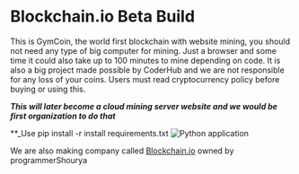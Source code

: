 # Blockchain.io Beta Build

This is GymCoin, the world first blockchain with website mining, you should not need any type of big computer for mining. Just a browser and some time it could also take up to 100 minutes to mine depending on code. It is also a big project made possible by CoderHub and we are not responsible for any loss of your coins. Users must read cryptocurrency policy before buying or using this.

**_This will later become a cloud mining server website and we would be first organization to do that_**

**_Use pip install -r install requirements.txt
![Python application](https://github.com/CoderHubs/GymCoin/workflows/Python%20application/badge.svg)

We are also making company called [Blockchain.io](blockchain.io) owned by programmerShourya
